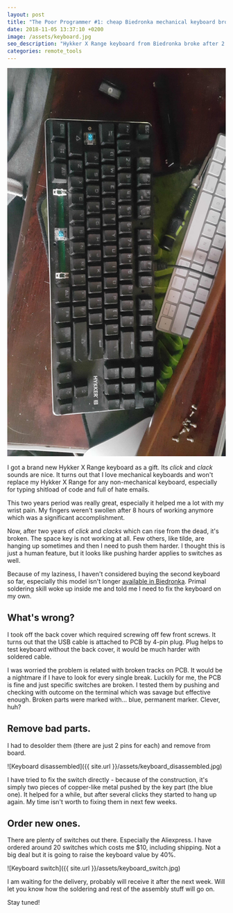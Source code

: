 ```yaml
---
layout: post
title: "The Poor Programmer #1: cheap Biedronka mechanical keyboard broke down after 2 years"
date: 2018-11-05 13:37:10 +0200 
image: /assets/keyboard.jpg
seo_description: "Hykker X Range keyboard from Biedronka broke after 2 years. Here is how to fix it."
categories: remote_tools
---
```


![Keyboard](/assets/keyboard.jpg)

I got a brand new Hykker X Range keyboard as a gift. Its *click* and *clack* sounds are nice. It turns out that I love mechanical keyboards and won't replace my Hykker X Range for any non-mechanical keyboard, especially for typing shitload of code and full of hate emails.

This two years period was really great, especially it helped me a lot with my wrist pain. My fingers weren't swollen after 8 hours of working anymore which was a significant accomplishment.

Now, after two years of *click* and *clacks* which can rise from the dead, it's broken. The space key is not working at all. Few others, like tilde, are hanging up sometimes and then I need to push them harder. I thought this is just a human feature, but it looks like pushing harder applies to switches as well. 

Because of my laziness, I haven't considered buying the second keyboard so far, especially this model isn't longer [available in Biedronka][hykker-biedronka]. Primal soldering skill woke up inside me and told me I need to fix the keyboard on my own. 

<!-- more --> 

## What's wrong?

I took off the back cover which required screwing off few front screws. It turns out that the USB cable is attached to PCB by 4-pin plug. Plug helps to test keyboard without the back cover, it would be much harder with soldered cable.

I was worried the problem is related with broken tracks on PCB. It would be a nightmare if I have to look for every single break. Luckily for me, the PCB is fine and just specific switches are broken. I tested them by pushing and checking with outcome on the terminal which was savage but effective enough. Broken parts were marked with... blue, permanent marker. Clever, huh?

## Remove bad parts.

I had to desolder them (there are just 2 pins for each) and remove from board.

![Keyboard disassembled]({{ site.url }}/assets/keyboard_disassembled.jpg)

I have tried to fix the switch directly - because of the construction, it's simply two pieces of copper-like metal pushed by the key part (the blue one). It helped for a while, but after several clicks they started to hang up again. My time isn't worth to fixing them in next few weeks.

## Order new ones.

There are plenty of switches out there. Especially the Aliexpress. I have ordered around 20 switches which costs me $10, including shipping. Not a big deal but it is going to raise the keyboard value by 40%. 

![Keyboard switch]({{ site.url }}/assets/keyboard_switch.jpg)

I am waiting for the delivery, probably will receive it after the next week. Will let you know how the soldering and rest of the assembly stuff will go on.

Stay tuned!

[hykker-biedronka]: http://www.biedronka.pl/pl/product,id,31430,name,klawiatura-mechaniczna-hykker-x-range

